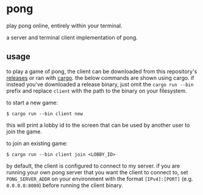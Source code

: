 # pong
play pong online, entirely within your terminal.

a server and terminal client implementation of pong.

## usage

to play a game of pong, the client can be downloaded from this repository's [releases](https://github.com/RafeArnold/pong/releases/) or ran with [cargo](https://rustup.rs/).
the below commands are shown using cargo.
if instead you've downloaded a release binary, just omit the `cargo run --bin` prefix and replace `client` with the path to the binary on your filesystem.

to start a new game:
```
$ cargo run --bin client new
```
this will print a lobby id to the screen that can be used by another user to join the game.

to join an existing game:
```
$ cargo run --bin client join <LOBBY_ID>
```

by default, the client is configured to connect to my server.
if you are running your own pong server that you want the client to connect to, set `PONG_SERVER_ADDR` on your environment with the format `[IPv4]:[PORT]` (e.g. `0.0.0.0:8080`) before running the client binary.
